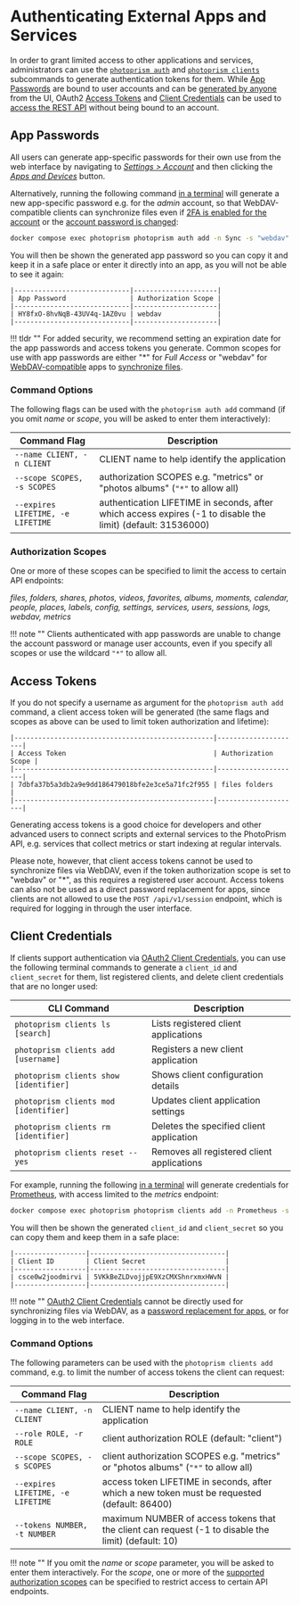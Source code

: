 # Authenticating External Apps and Services

In order to grant limited access to other applications and services, administrators can use the [`photoprism auth`](cli.md#session-management) and [`photoprism clients`](#client-credentials) subcommands to generate authentication tokens for them. While [App Passwords](#app-passwords) are bound to user accounts and can be [generated by anyone](../settings/account.md#apps-and-devices) from the UI, OAuth2 [Access Tokens](#access-tokens) and [Client Credentials](#client-credentials) can be used to [access the REST API](https://pkg.go.dev/github.com/photoprism/photoprism/internal/api) without being bound to an account.

## App Passwords

All users can generate app-specific passwords for their own use from the web interface by navigating to [*Settings > Account*](../settings/account.md) and then clicking the [*Apps and Devices*](../settings/account.md#apps-and-devices) button.

Alternatively, running the following command [in a terminal](../../getting-started/docker-compose.md#command-line-interface) will generate a new app-specific password e.g. for the *admin* account, so that WebDAV-compatible clients can synchronize files even if [2FA is enabled for the account](2fa.md) or the [account password is changed](../settings/account.md#change-password):

```bash
docker compose exec photoprism photoprism auth add -n Sync -s "webdav" admin
```

You will then be shown the generated app password so you can copy it and keep it in a safe place or enter it directly into an app, as you will not be able to see it again:

```
|-----------------------------|---------------------|
| App Password                | Authorization Scope |
|-----------------------------|---------------------|
| HY8fxO-8hvNqB-43UV4q-1AZ0vu | webdav              |
|-----------------------------|---------------------|
```

!!! tldr ""
    For added security, we recommend setting an expiration date for the app passwords and access tokens you generate. Common scopes for use with app passwords are either "\*" for *Full Access* or "webdav" for [WebDAV-compatible](../sync/webdav.md) apps to [synchronize files](../sync/mobile-devices.md).

### Command Options

The following flags can be used with the `photoprism auth add` command (if you omit *name* or *scope*, you will be asked to enter them interactively):

| Command Flag                      | Description                                                                                                  |
|-----------------------------------|--------------------------------------------------------------------------------------------------------------|
| `--name CLIENT, -n CLIENT`        | CLIENT name to help identify the application                                                                 |
| `--scope SCOPES, -s SCOPES`       | authorization SCOPES e.g. "metrics" or "photos albums" (`"*"` to allow all)                                  |
| `--expires LIFETIME, -e LIFETIME` | authentication LIFETIME in seconds, after which access expires (-1 to disable the limit) (default: 31536000) |

### Authorization Scopes

One or more of these scopes can be specified to limit the access to certain API endpoints:

*files, folders, shares, photos, videos, favorites, albums, moments, calendar, people, places, labels, config, settings, services, users, sessions, logs, webdav, metrics*

!!! note ""
    Clients authenticated with app passwords are unable to change the account password or manage user accounts, even if you specify all scopes or use the wildcard `"*"` to allow all.

## Access Tokens

If you do not specify a username as argument for the `photoprism auth add` command, a client access token will be generated (the same flags and scopes as above can be used to limit token authorization and lifetime):

```
|--------------------------------------------------|---------------------|
| Access Token                                     | Authorization Scope |
|--------------------------------------------------|---------------------|
| 7dbfa37b5a3db2a9e9dd186479018bfe2e3ce5a71fc2f955 | files folders       |
|--------------------------------------------------|---------------------|
```

Generating access tokens is a good choice for developers and other advanced users to connect scripts and external services to the PhotoPrism API, e.g. services that collect metrics or start indexing at regular intervals.

Please note, however, that client access tokens cannot be used to synchronize files via WebDAV, even if the token authorization scope is set to "webdav" or "\*", as this requires a registered user account. Access tokens can also not be used as a direct password replacement for apps, since clients are not allowed to use the `POST /api/v1/session` endpoint, which is required for logging in through the user interface.

## Client Credentials

If clients support authentication via [OAuth2 Client Credentials](https://www.oauth.com/oauth2-servers/access-tokens/client-credentials/), you can use the following terminal commands to generate a `client_id` and `client_secret` for them, list registered clients, and delete client credentials that are no longer used:

| CLI Command                            | Description                                |
|----------------------------------------|--------------------------------------------|
| `photoprism clients ls [search]`       | Lists registered client applications       |
| `photoprism clients add [username]`    | Registers a new client application         |
| `photoprism clients show [identifier]` | Shows client configuration details         |
| `photoprism clients mod [identifier]`  | Updates client application settings        |
| `photoprism clients rm [identifier]`   | Deletes the specified client application   |
| `photoprism clients reset --yes`       | Removes all registered client applications |

For example, running the following [in a terminal](../../getting-started/docker-compose.md#command-line-interface) will generate credentials for [Prometheus](https://prometheus.io/docs/prometheus/latest/configuration/configuration/#oauth2), with access limited to the *metrics* endpoint:

```bash
docker compose exec photoprism photoprism clients add -n Prometheus -s metrics
```

You will then be shown the generated `client_id` and `client_secret` so you can copy them and keep them in a safe place:

```
|------------------|----------------------------------|
| Client ID        | Client Secret                    |
|------------------|----------------------------------|
| csce0w2joodmirvi | 5VKkBeZLDvojjpE9XzCMXShnrxmxHWvN |
|------------------|----------------------------------|
```

!!! note ""
    [OAuth2 Client Credentials](https://www.oauth.com/oauth2-servers/access-tokens/client-credentials/) cannot be directly used for synchronizing files via WebDAV, as a [password replacement for apps](../settings/account.md#apps-and-devices), or for logging in to the web interface.

### Command Options

The following parameters can be used with the `photoprism clients add` command, e.g. to limit the number of access tokens the client can request:

| Command Flag                      | Description                                                                                         |
|-----------------------------------|-----------------------------------------------------------------------------------------------------|
| `--name CLIENT, -n CLIENT`        | CLIENT name to help identify the application                                                        |
| `--role ROLE, -r ROLE`            | client authorization ROLE (default: "client")                                                       |
| `--scope SCOPES, -s SCOPES`       | client authorization SCOPES e.g. "metrics" or "photos albums" (`"*"` to allow all)                  |
| `--expires LIFETIME, -e LIFETIME` | access token LIFETIME in seconds, after which a new token must be requested (default: 86400)        |
| `--tokens NUMBER, -t NUMBER`      | maximum NUMBER of access tokens that the client can request (-1 to disable the limit) (default: 10) |

!!! note ""
    If you omit the *name* or *scope* parameter, you will be asked to enter them interactively. For the *scope*, one or more of the [supported authorization scopes](#authorization-scopes) can be specified to restrict access to certain API endpoints.

